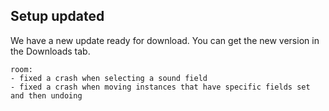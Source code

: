 ## Setup updated

We have a new update ready for download. You can get the new version in the Downloads tab.

```
room:
- fixed a crash when selecting a sound field
- fixed a crash when moving instances that have specific fields set and then undoing
```